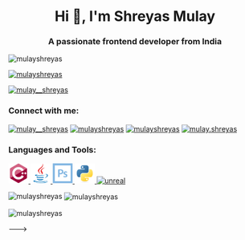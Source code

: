 <h1 align="center">Hi 👋, I'm Shreyas Mulay</h1>
<h3 align="center">A passionate frontend developer from India</h3>

<p align="left"> <img src="https://komarev.com/ghpvc/?username=mulayshreyas&label=Profile%20views&color=0e75b6&style=flat" alt="mulayshreyas" /> </p>

<p align="left"> <a href="https://github.com/ryo-ma/github-profile-trophy"><img src="https://github-profile-trophy.vercel.app/?username=mulayshreyas" alt="mulayshreyas" /></a> </p>

<p align="left"> <a href="https://twitter.com/mulay__shreyas" target="blank"><img src="https://img.shields.io/twitter/follow/mulay__shreyas?logo=twitter&style=for-the-badge" alt="mulay__shreyas" /></a> </p>

<h3 align="left">Connect with me:</h3>
<p align="left">
<a href="https://twitter.com/mulay__shreyas" target="blank"><img align="center" src="https://raw.githubusercontent.com/rahuldkjain/github-profile-readme-generator/master/src/images/icons/Social/twitter.svg" alt="mulay__shreyas" height="30" width="40" /></a>
<a href="https://linkedin.com/in/mulayshreyas" target="blank"><img align="center" src="https://raw.githubusercontent.com/rahuldkjain/github-profile-readme-generator/master/src/images/icons/Social/linked-in-alt.svg" alt="mulayshreyas" height="30" width="40" /></a>
<a href="https://fb.com/mulayshreyas" target="blank"><img align="center" src="https://raw.githubusercontent.com/rahuldkjain/github-profile-readme-generator/master/src/images/icons/Social/facebook.svg" alt="mulayshreyas" height="30" width="40" /></a>
<a href="https://instagram.com/mulay.shreyas" target="blank"><img align="center" src="https://raw.githubusercontent.com/rahuldkjain/github-profile-readme-generator/master/src/images/icons/Social/instagram.svg" alt="mulay.shreyas" height="30" width="40" /></a>
</p>

<h3 align="left">Languages and Tools:</h3>
<p align="left"> <a href="https://www.w3schools.com/cpp/" target="_blank"> <img src="https://raw.githubusercontent.com/devicons/devicon/master/icons/cplusplus/cplusplus-original.svg" alt="cplusplus" width="40" height="40"/> </a> <a href="https://www.java.com" target="_blank"> <img src="https://raw.githubusercontent.com/devicons/devicon/master/icons/java/java-original.svg" alt="java" width="40" height="40"/> </a> <a href="https://www.photoshop.com/en" target="_blank"> <img src="https://raw.githubusercontent.com/devicons/devicon/master/icons/photoshop/photoshop-line.svg" alt="photoshop" width="40" height="40"/> </a> <a href="https://www.python.org" target="_blank"> <img src="https://raw.githubusercontent.com/devicons/devicon/master/icons/python/python-original.svg" alt="python" width="40" height="40"/> </a> <a href="https://unrealengine.com/" target="_blank"> <img src="https://raw.githubusercontent.com/kenangundogan/fontisto/036b7eca71aab1bef8e6a0518f7329f13ed62f6b/icons/svg/brand/unreal-engine.svg" alt="unreal" width="40" height="40"/> </a> </p>

<p><img align="left" src="https://github-readme-stats.vercel.app/api/top-langs?username=mulayshreyas&show_icons=true&locale=en&layout=compact" alt="mulayshreyas" /></p>

<p>&nbsp;<img align="center" src="https://github-readme-stats.vercel.app/api?username=mulayshreyas&show_icons=true&locale=en" alt="mulayshreyas" /></p>

<p><img align="center" src="https://github-readme-streak-stats.herokuapp.com/?user=mulayshreyas&" alt="mulayshreyas" /></p>

--->

